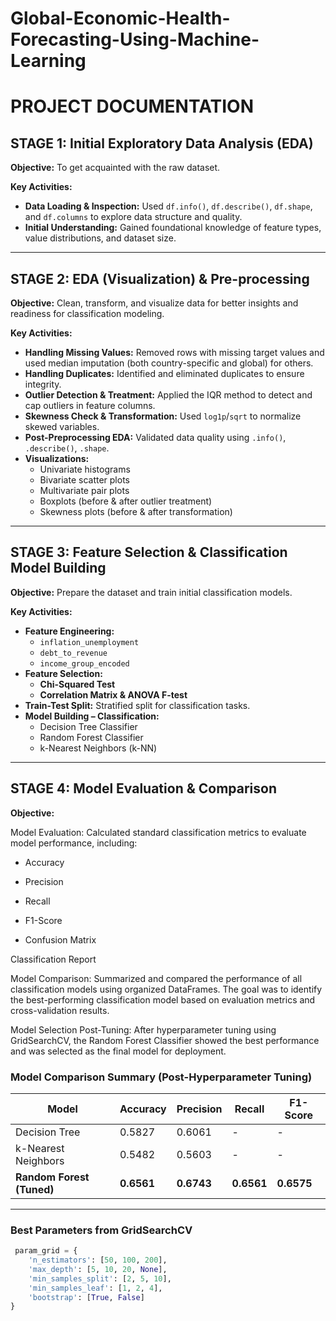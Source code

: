 # Global-Economic-Health-Forecasting-Using-Machine-Learning

# **PROJECT DOCUMENTATION**

## **STAGE 1: Initial Exploratory Data Analysis (EDA)**
**Objective:** To get acquainted with the raw dataset.

**Key Activities:**
- **Data Loading & Inspection:** Used `df.info()`, `df.describe()`, `df.shape`, and `df.columns` to explore data structure and quality.
- **Initial Understanding:** Gained foundational knowledge of feature types, value distributions, and dataset size.

---

## **STAGE 2: EDA (Visualization) & Pre-processing**
**Objective:** Clean, transform, and visualize data for better insights and readiness for classification modeling.

**Key Activities:**
- **Handling Missing Values:** Removed rows with missing target values and used median imputation (both country-specific and global) for others.
- **Handling Duplicates:** Identified and eliminated duplicates to ensure integrity.
- **Outlier Detection & Treatment:** Applied the IQR method to detect and cap outliers in feature columns.
- **Skewness Check & Transformation:** Used `log1p`/`sqrt` to normalize skewed variables.
- **Post-Preprocessing EDA:** Validated data quality using `.info()`, `.describe()`, `.shape`.
- **Visualizations:**
  - Univariate histograms
  - Bivariate scatter plots
  - Multivariate pair plots
  - Boxplots (before & after outlier treatment)
  - Skewness plots (before & after transformation)

---

## **STAGE 3: Feature Selection & Classification Model Building**
**Objective:** Prepare the dataset and train initial classification models.

**Key Activities:**
- **Feature Engineering:**
  - `inflation_unemployment`
  - `debt_to_revenue`
  - `income_group_encoded`
- **Feature Selection:**
  - **Chi-Squared Test**
  - **Correlation Matrix & ANOVA F-test**
- **Train-Test Split:** Stratified split for classification tasks.
- **Model Building – Classification:**
  - Decision Tree Classifier
  - Random Forest Classifier
  - k-Nearest Neighbors (k-NN)

---

## **STAGE 4: Model Evaluation & Comparison**

**Objective:**

Model Evaluation:
Calculated standard classification metrics to evaluate model performance, including:

* Accuracy

* Precision

* Recall

* F1-Score

* Confusion Matrix

Classification Report

Model Comparison:
Summarized and compared the performance of all classification models using organized DataFrames. The goal was to identify the best-performing classification model based on evaluation metrics and cross-validation results.

Model Selection Post-Tuning:
After hyperparameter tuning using GridSearchCV, the Random Forest Classifier showed the best performance and was selected as the final model for deployment.

###  Model Comparison Summary (Post-Hyperparameter Tuning)

| Model                  | Accuracy | Precision | Recall | F1-Score |
|------------------------|----------|-----------|--------|----------|
| Decision Tree          | 0.5827   | 0.6061    |   -    |    -     |
| k-Nearest Neighbors    | 0.5482   | 0.5603    |   -    |    -     |
| **Random Forest (Tuned)** | **0.6561** | **0.6743** | **0.6561** | **0.6575** |

---

###  Best Parameters from GridSearchCV

```python
 param_grid = {
    'n_estimators': [50, 100, 200],
    'max_depth': [5, 10, 20, None],
    'min_samples_split': [2, 5, 10],
    'min_samples_leaf': [1, 2, 4],
    'bootstrap': [True, False]
}

